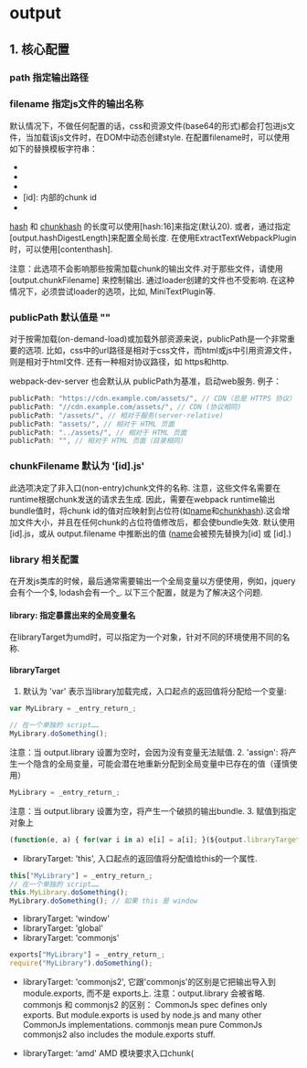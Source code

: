# output

## 1. 核心配置

### path 指定输出路径
### filename 指定js文件的输出名称
默认情况下，不做任何配置的话，css和资源文件(base64的形式)都会打包进js文件，当加载该js文件时，在DOM中动态创建style.
在配置filename时，可以使用如下的替换模板字符串：
* [name]: 对应entry中的取的模块名
* [hash]: 每次构建过程中，唯一的hash
* [chunkhash]: 基于每个chunk内容的hash
* [id]: 内部的chunk id
* [query]: 模块的query，例如，文件名？后面的字符串

[hash] 和 [chunkhash] 的长度可以使用[hash:16]来指定(默认20).
或者，通过指定[output.hashDigestLength]来配置全局长度.
在使用ExtractTextWebpackPlugin时，可以使用[contenthash].

注意：此选项不会影响那些按需加载chunk的输出文件.对于那些文件，请使用[output.chunkFilename] 来控制输出. 通过loader创建的文件也不受影响. 在这种情况下，必须尝试loader的选项，比如, MiniTextPlugin等.

### publicPath 默认值是 ""
对于按需加载(on-demand-load)或加载外部资源来说，publicPath是一个非常重要的选项. 比如，css中的url路径是相对于css文件，而html或js中引用资源文件，则是相对于html文件. 还有一种相对协议路径，如 https和http.

webpack-dev-server 也会默认从 publicPath为基准，启动web服务.
例子：
```js
publicPath: "https://cdn.example.com/assets/", // CDN（总是 HTTPS 协议）
publicPath: "//cdn.example.com/assets/", // CDN (协议相同)
publicPath: "/assets/", // 相对于服务(server-relative)
publicPath: "assets/", // 相对于 HTML 页面
publicPath: "../assets/", // 相对于 HTML 页面
publicPath: "", // 相对于 HTML 页面（目录相同）
```

### chunkFilename 默认为 '[id].js'
此选项决定了非入口(non-entry)chunk文件的名称.
注意，这些文件名需要在runtime根据chunk发送的请求去生成.
因此，需要在webpack runtime输出bundle值时，将chunk id的值对应映射到占位符(如[name]和[chunkhash]).这会增加文件大小，并且在任何chunk的占位符值修改后，都会使bundle失效.
默认使用[id].js，或从 output.filename 中推断出的值 ([name]会被预先替换为[id] 或 [id].)


### library 相关配置
在开发js类库的时候，最后通常需要输出一个全局变量以方便使用，例如，jquery会有个一个$, lodash会有一个_.
以下三个配置，就是为了解决这个问题.

#### library: 指定暴露出来的全局变量名
在libraryTarget为umd时，可以指定为一个对象，针对不同的环境使用不同的名称.
#### libraryTarget
1. 默认为 'var'
表示当library加载完成，入口起点的返回值将分配给一个变量:
```js
var MyLibrary = _entry_return_;

// 在一个单独的 script……
MyLibrary.doSomething();
```
注意：当 output.library 设置为空时，会因为没有变量无法赋值.
2. 'assign':
将产生一个隐含的全局变量，可能会潜在地重新分配到全局变量中已存在的值（谨慎使用）
```js
MyLibrary = _entry_return_;
```
注意：当 output.library 设置为空，将产生一个破损的输出bundle.
3. 赋值到指定对象上
```js
(function(e, a) { for(var i in a) e[i] = a[i]; }(${output.libraryTarget}, _entry_return_)
```
* libraryTarget: 'this', 入口起点的返回值将分配值给this的一个属性.
```js
this["MyLibrary"] = _entry_return_;
// 在一个单独的 script……
this.MyLibrary.doSomething();
MyLibrary.doSomething(); // 如果 this 是 window
```
* libraryTarget: 'window'
* libraryTarget: 'global'
* libraryTarget: 'commonjs'
```js
exports["MyLibrary"] = _entry_return_;
require("MyLibrary").doSomething();
```
* libraryTarget: 'commonjs2', 它跟'commonjs'的区别是它把输出导入到module.exports, 而不是 exports上. 注意：output.library 会被省略.
commonjs 和 commonjs2 的区别：
CommonJs spec defines only exports. But module.exports is used by node.js and many other CommonJs implementations.
commonjs mean pure CommonJs
commonjs2 also includes the module.exports stuff.

* libraryTarget: 'amd'
AMD 模块要求入口chunk(<script/>加载的第一个脚本)通过特定的属性定义，例如 define 和 require, 它们通常由 RequireJs 提供.
例子：
```js
output: {
  library: "MyLibrary",
  libraryTarget: "amd"
}
// 输出的内容如下：
define("MyLibrary", [], function() {
  return _entry_return_; // 此模块返回值，是入口 chunk 返回的值
});

// 使用该 library 的时候：
require(['MyLibrary'], function(MyLibrary) {
  // 使用 library 做一些事……
});
```

* libraryTarget: 'umd'
将library暴露为所有模块下定义都可以运行，commonjs，AMD，或将模块导出到global下的变量.
例子：
```js
output: {
  library: "MyLibrary",
  libraryTarget: "umd"
}

// 输出
(function webpackUniversalModuleDefinition(root, factory) {
  if(typeof exports === 'object' && typeof module === 'object')
    module.exports = factory();
  else if(typeof define === 'function' && define.amd)
    define([], factory);
  else if(typeof exports === 'object')
    exports["MyLibrary"] = factory();
  else
    root["MyLibrary"] = factory();
})(typeof self !== 'undefined' ? self : this, function() {
  return _entry_return_; // 此模块返回值，是入口 chunk 返回的值
});
```
注意, 省略 library 会导致入口起点的所有属性，直接赋值给root对象.
可以给library指定为一个对象(只能是umd的情况)，针对不同的环境使用不同的名称：
```js
output: {
  library: {
    root: "MyLibrary",
    amd: "my-library",
    commonjs: "my-common-library"
  },
  libraryTarget: "umd"
}
```
#### libraryExport
默认为： _entry_return_
以libraryTarget为默认值var为例，说明配置不同值的效果：
1. libraryExport: "default"
```js
// if your entry has a default export of `MyDefaultModule`
var MyDefaultModule = _entry_return_.default;
```
2. libraryExport: 'MyModule'
```js
var MyModule = _entry_return_.MyModule;
```
3. libraryExport: ["MyModule", "MySubModule"]
```js
var MySubModule = _entry_return_.MyModule.MySubModule;
```

Question: module.exports.default?


## 2. 高级配置 （通常情况，使用默认即可）

pathinfo
chunkFilename
jsonpFunction
sourceMapFilename

devtoolModuleFilenameTemplate
devtoolFallbackModuleFilenameTemplate

umdNamedDefine

crossOriginLoading


### hashDigest： 默认为'hex'， 支持nodejs hash.digest 的所有编码
### hashDigestLength： 默认20, 散列摘要长度.
### hashFunction: 默认为 'md5'，也可以传入自定义函数. 
支持nodejs crypto.createHash 的所有功能.
### hashSalt: 一个可选的加盐值，通过nodejs hash.update 来更新hash.




## 3. 骨灰级配置 （你可能并不需要知道它们的存在）

devtoolLineToLine
hotUpdateMainFilename
hotUpdateChunkFilename
sourcePrefix
